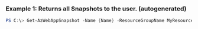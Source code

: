 ### Example 1: Returns all Snapshots to the user. (autogenerated)
```powershell
PS C:\> Get-AzWebAppSnapshot -Name {Name} -ResourceGroupName MyResourceGroup

```


